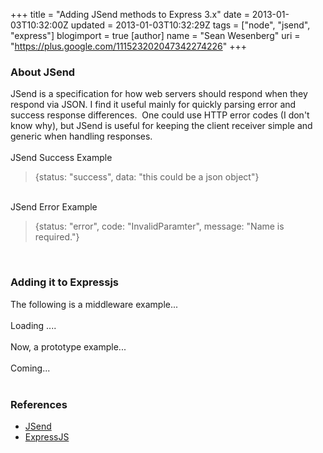+++
title = "Adding JSend methods to Express 3.x"
date = 2013-01-03T10:32:00Z
updated = 2013-01-03T10:32:29Z
tags = ["node", "jsend", "express"]
blogimport = true 
[author]
	name = "Sean Wesenberg"
	uri = "https://plus.google.com/111523202047342274226"
+++

<div><h3><b>About JSend</b></h3></div><div>JSend is a specification for how web servers should respond when they respond via JSON. I find it useful mainly for quickly parsing error and success response differences. &nbsp;One could use HTTP error codes (I don't know why), but JSend is useful for keeping the client receiver simple and generic when handling responses.&nbsp;</div><div><br /></div><div>JSend Success Example</div><blockquote class="tr_bq">{status: "success", data: "this could be a json object"}</blockquote><div><br /></div><div>JSend Error Example</div><blockquote class="tr_bq">{status: "error", code: "InvalidParamter", message: "Name is required."}</blockquote><br /><div><h3><b>Adding it to Expressjs</b></h3></div><div>The following is a middleware example...</div><div><br /></div><div class="gistLoad" data-id="4444731" id="gist-4444731">Loading ....</div><div><br /></div><div>Now, a prototype example...</div><div><br /></div><div>Coming...</div><div><br /></div><div><h3><b>References</b></h3></div><div><ul><li><a href="http://labs.omniti.com/labs/jsend">JSend</a></li><li><a href="http://expressjs.com/guide.html">ExpressJS</a></li></ul></div><div><br /></div><br /><script src="https://raw.github.com/moski/gist-Blogger/master/public/gistLoader.js" type="text/javascript"></script>
